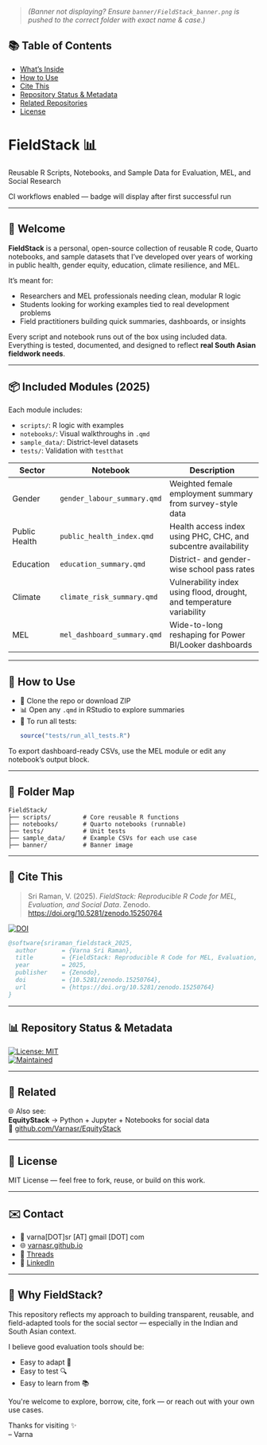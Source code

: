 <!-- Banner placeholder -->
<!-- ![FieldStack banner](banner/FieldStack_banner.png) -->
> _(Banner not displaying? Ensure `banner/FieldStack_banner.png` is pushed to the correct folder with exact name & case.)_

<!-- TOC START -->
## 📚 Table of Contents

- [What’s Inside](#-whats-inside)
- [How to Use](#-how-to-use)
- [Cite This](#-cite-this)
- [Repository Status & Metadata](#-repository-status--metadata)
- [Related Repositories](#-related-repositories)
- [License](#-license)

<!-- TOC END -->


# FieldStack 📊

Reusable R Scripts, Notebooks, and Sample Data for Evaluation, MEL, and Social Research

<!-- ![R tests](https://github.com/Varnasr/FieldStack/actions/workflows/r-tests.yml/badge.svg) -->
<!-- ![Quarto Render](https://github.com/Varnasr/FieldStack/actions/workflows/quarto-render.yml/badge.svg) -->
<!-- ![CI](https://github.com/Varnasr/FieldStack/actions/workflows/ci.yml/badge.svg) -->
CI workflows enabled — badge will display after first successful run

---

## 👋 Welcome

**FieldStack** is a personal, open-source collection of reusable R code, Quarto notebooks, and sample datasets that I’ve developed over years of working in public health, gender equity, education, climate resilience, and MEL.

It’s meant for:
- Researchers and MEL professionals needing clean, modular R logic
- Students looking for working examples tied to real development problems
- Field practitioners building quick summaries, dashboards, or insights

Every script and notebook runs out of the box using included data.  
Everything is tested, documented, and designed to reflect **real South Asian fieldwork needs**.

---

## 📦 Included Modules (2025)

Each module includes:
- `scripts/`: R logic with examples
- `notebooks/`: Visual walkthroughs in `.qmd`
- `sample_data/`: District-level datasets
- `tests/`: Validation with `testthat`

| Sector       | Notebook                            | Description                                                                 |
|--------------|--------------------------------------|-----------------------------------------------------------------------------|
| Gender       | `gender_labour_summary.qmd`         | Weighted female employment summary from survey-style data                  |
| Public Health| `public_health_index.qmd`           | Health access index using PHC, CHC, and subcentre availability             |
| Education    | `education_summary.qmd`             | District- and gender-wise school pass rates                                |
| Climate      | `climate_risk_summary.qmd`          | Vulnerability index using flood, drought, and temperature variability      |
| MEL          | `mel_dashboard_summary.qmd`         | Wide-to-long reshaping for Power BI/Looker dashboards                      |

---

## 🧪 How to Use

- 🔁 Clone the repo or download ZIP
- 📊 Open any `.qmd` in RStudio to explore summaries
- 🧪 To run all tests:
  ```r
  source("tests/run_all_tests.R")
  ```

To export dashboard-ready CSVs, use the MEL module or edit any notebook’s output block.

---

## 📁 Folder Map

```
FieldStack/
├── scripts/         # Core reusable R functions
├── notebooks/       # Quarto notebooks (runnable)
├── tests/           # Unit tests
├── sample_data/     # Example CSVs for each use case
├── banner/          # Banner image
```

---

## 📑 Cite This

> Sri Raman, V. (2025). *FieldStack: Reproducible R Code for MEL, Evaluation, and Social Data*. Zenodo. https://doi.org/10.5281/zenodo.15250764

[![DOI](https://zenodo.org/badge/DOI/10.5281/zenodo.15250764.svg)](https://doi.org/10.5281/zenodo.15250764)

```bibtex
@software{sriraman_fieldstack_2025,
  author       = {Varna Sri Raman},
  title        = {FieldStack: Reproducible R Code for MEL, Evaluation, and Social Data},
  year         = 2025,
  publisher    = {Zenodo},
  doi          = {10.5281/zenodo.15250764},
  url          = {https://doi.org/10.5281/zenodo.15250764}
}
```

---

## 📊 Repository Status & Metadata

[![License: MIT](https://img.shields.io/badge/License-MIT-blue?label=license)](LICENSE)  
[![Maintained](https://img.shields.io/badge/maintained-yes-brightgreen?label=2025)]()

---

## 🔗 Related

🌐 Also see:  
**EquityStack** → Python + Jupyter + Notebooks for social data  
🔗 [github.com/Varnasr/EquityStack](https://github.com/Varnasr/EquityStack)

---

## 📜 License

MIT License — feel free to fork, reuse, or build on this work.

---

## ✉️ Contact

- 📧 varna[DOT]sr [AT] gmail [DOT] com  
- 🌐 [varnasr.github.io](https://varnasr.github.io)  
- 🧵 [Threads](https://www.threads.net/@varnasriraman)  
- 💼 [LinkedIn](https://www.linkedin.com/in/varna)

---

## 🧠 Why FieldStack?

This repository reflects my approach to building transparent, reusable, and field-adapted tools for the social sector — especially in the Indian and South Asian context.  

I believe good evaluation tools should be:
- Easy to adapt 🧩
- Easy to test 🔍
- Easy to learn from 📚

You're welcome to explore, borrow, cite, fork — or reach out with your own use cases.

Thanks for visiting ✨  
– Varna
